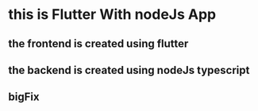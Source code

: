 # this is Flutter With nodeJs App

## the frontend is created using flutter

## the backend is created using nodeJs typescript

## bigFix
